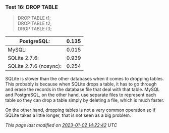 ### Test 16: DROP TABLE



> DROP TABLE t1;  
> DROP TABLE t2;  
> DROP TABLE t3;



| PostgreSQL: | 0\.135 |
| --- | --- |
| MySQL: | 0\.015 |
| SQLite 2\.7\.6: | 0\.939 |
| SQLite 2\.7\.6 (nosync): | 0\.254 |



SQLite is slower than the other databases when it comes to dropping tables.
This probably is because when SQLite drops a table, it has to go through and
erase the records in the database file that deal with that table. MySQL and
PostgreSQL, on the other hand, use separate files to represent each table
so they can drop a table simply by deleting a file, which is much faster.




On the other hand, dropping tables is not a very common operation
so if SQLite takes a little longer, that is not seen as a big problem.



*This page last modified on [2023\-01\-02 14:22:42](https://sqlite.org/docsrc/honeypot) UTC* 



